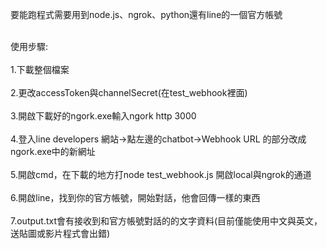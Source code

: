 <p>要能跑程式需要用到node.js、ngrok、python還有line的一個官方帳號</p>

<br>使用步驟:</br>
  <br>1.下載整個檔案</br>
  <br>2.更改accessToken與channelSecret(在test_webhook裡面)</br>
  <br>3.開啟下載好的ngork.exe輸入ngork http 3000</br>
  <br>4.登入line developers 網站->點左邊的chatbot->Webhook URL 的部分改成ngork.exe中的新網址</br>
  <br>5.開啟cmd，在下載的地方打node test_webhook.js 開啟local與ngrok的通道</br>
  <br>6.開啟line，找到你的官方帳號，開始對話，他會回傳一樣的東西</br>
  <br>7.output.txt會有接收到和官方帳號對話的的文字資料(目前僅能使用中文與英文，送貼圖或影片程式會出錯)</br>

  
